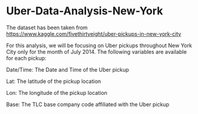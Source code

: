 # Uber-Data-Analysis-New-York

The dataset has been taken from https://www.kaggle.com/fivethirtyeight/uber-pickups-in-new-york-city

For this analysis, we will be focusing on Uber pickups throughout New York City only for the month of July 2014. The following variables are available for each pickup:


Date/Time: The Date and Time of the Uber pickup

Lat: The latitude of the pickup location

Lon: The longitude of the pickup location

Base: The TLC base company code affiliated with the Uber pickup
